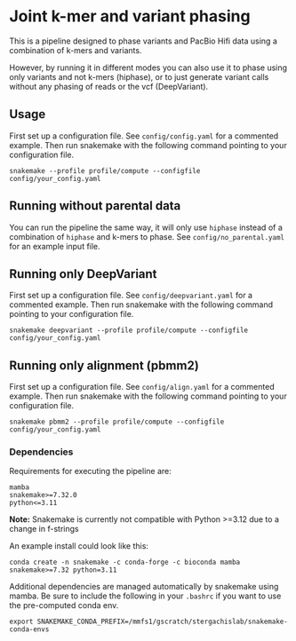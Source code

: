 # Joint k-mer and variant phasing

This is a pipeline designed to phase variants and PacBio Hifi data using a combination of k-mers and variants. 

However, by running it in different modes you can also use it to phase using only variants and not k-mers (hiphase), or to just generate variant calls without any phasing of reads or the vcf (DeepVariant).

## Usage

First set up a configuration file. See `config/config.yaml` for a commented example. 
Then run snakemake with the following command pointing to your configuration file.
```
snakemake --profile profile/compute --configfile config/your_config.yaml
```

## Running without parental data

You can run the pipeline the same way, it will only use `hiphase` instead of a combination of `hiphase` and k-mers to phase.
See `config/no_parental.yaml` for an example input file.

## Running only DeepVariant

First set up a configuration file. See `config/deepvariant.yaml` for a commented example. 
Then run snakemake with the following command pointing to your configuration file.
``` 
snakemake deepvariant --profile profile/compute --configfile config/your_config.yaml 
```

## Running only alignment (pbmm2)

First set up a configuration file. See `config/align.yaml` for a commented example. 
Then run snakemake with the following command pointing to your configuration file.
``` 
snakemake pbmm2 --profile profile/compute --configfile config/your_config.yaml 
```


### Dependencies 
Requirements for executing the pipeline are:
```
mamba
snakemake>=7.32.0
python<=3.11
```
**Note:**
Snakemake is currently not compatible with Python >=3.12 due to a change in f-strings

An example install could look like this:
```
conda create -n snakemake -c conda-forge -c bioconda mamba snakemake>=7.32 python=3.11
```

Additional dependencies are managed automatically by snakemake using mamba. Be sure to include the following in your `.bashrc` if you want to use the pre-computed conda env. 
```
export SNAKEMAKE_CONDA_PREFIX=/mmfs1/gscratch/stergachislab/snakemake-conda-envs
```